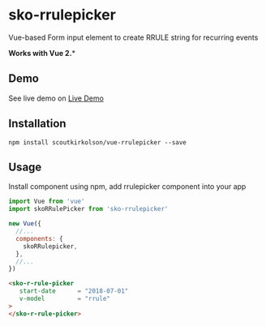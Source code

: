 # sko-rrulepicker
Vue-based Form input element to create RRULE string for recurring events

**Works with Vue 2.***

## Demo
See live demo on [Live Demo](https://scoutkirkolson.github.io/vue-rrulepicker/)

## Installation
`npm install scoutkirkolson/vue-rrulepicker --save`

## Usage

Install component using npm, add rrulepicker component into your app

```javascript
import Vue from 'vue'
import skoRRulePicker from 'sko-rrulepicker'

new Vue({
  //...
  components: {
    skoRRulepicker,
  },
  //...
})
```

``` html
<sko-r-rule-picker
   start-date      = "2018-07-01"
   v-model         = "rrule"
>
</sko-r-rule-picker>
```
